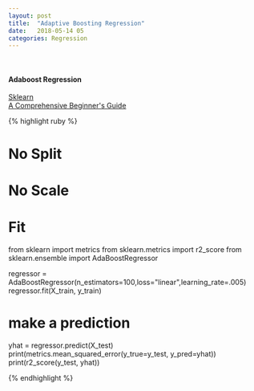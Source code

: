 ```yaml
---
layout: post
title:  "Adaptive Boosting Regression"
date:   2018-05-14 05
categories: Regression
---
```

<br />
<h4>Adaboost Regression</h4>
<a href="http://scikit-learn.org/stable/modules/generated/sklearn.ensemble.AdaBoostRegressor.html">
Sklearn
</a>
<br />
<a href="https://www.analyticsvidhya.com/blog/2017/06/a-comprehensive-guide-for-linear-ridge-and-lasso-regression/">
A Comprehensive Beginner's Guide
</a>

{% highlight ruby %}

# No Split
# No Scale

# Fit
from sklearn import metrics
from sklearn.metrics import r2_score
from sklearn.ensemble import AdaBoostRegressor

regressor = AdaBoostRegressor(n_estimators=100,loss="linear",learning_rate=.005)
regressor.fit(X_train, y_train)

# make a prediction
yhat = regressor.predict(X_test)
print(metrics.mean_squared_error(y_true=y_test, y_pred=yhat))
print(r2_score(y_test, yhat))

{% endhighlight %}
